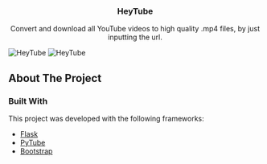 
<h3 align="center">HeyTube</h3>

<p align="center">
   Convert and download all YouTube videos to high quality .mp4 files, by just inputting the url.
<br />
</p>
<p><img src="https://user-images.githubusercontent.com/74665047/208781624-710e9ab6-0985-443a-8284-6f56919a84cd.png" alt="HeyTube"/>
<img src="https://user-images.githubusercontent.com/74665047/208781716-256e6784-3350-4366-9718-2152b69f3030.png" alt="HeyTube"/></p>

<!-- ABOUT THE PROJECT -->
## About The Project

### Built With

This project was developed with the following frameworks:

* [Flask](https://flask.palletsprojects.com/en/2.0.x/)
* [PyTube](https://github.com/pytube/pytube)
* [Bootstrap](https://getbootstrap.com)
